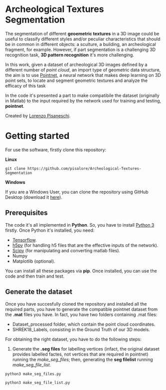 # Archeological Textures Segmentation
The segmentation of different **geoemetric textures** in a 3D image could be useful to classify different styles and/or peculiar characteristics that should be in common in different objects: a sculture, a building, an archeological fragment, for example. However, if part segmentation is a challenging 3D recognition task, **3D pattern recognition** it's more challenging. 

In this work, given a dataset of archeological 3D images defined by a different number of *point cloud*, an import type of geometric data structure, the aim is to use [Pointnet](https://github.com/charlesq34/pointnet), a neural network that makes deep learning on 3D point sets, to locate and segment geometric textures and analyze the efficacy of this task

In the code it's presented a part to make compatibile the dataset (originally in Matlab) to the input required by the network used for training and testing, **pointnet**. 

Created by [Lorenzo Pisaneschi](https://www.linkedin.com/in/lorenzo-pisaneschi-aaa4b3123).

# Getting started

For use the software, firstly clone this repository:

**Linux**
```
git clone https://github.com/pisalore/Archeological-Textures-Segmentation
```

**Windows**

If you are a Windows User, you can clone the repository using GitHub Desktop (download it [here](https://desktop.github.com/)).

## Prerequisites

The code it's all implemented in **Python**. So, you have to install [Python 3](https://www.python.org/downloads/) firstly.
Once Python it's installed, you need:

- [Tensorflow](https://www.tensorflow.org/).
- [h5py](https://github.com/h5py/h5py) (for handling h5 files that are the effective inputs of the network).
- [Scipy](https://www.scipy.org/index.html) (for manipulating and converting matlab files).
- Numpy
- Matplotlib (optional).

You can install all these packages via **pip**.
Once installed, you can use the code and then train and test.

## Generate the dataset

Once you have succesfully cloned the repository and installed all the required parts, you have to generate the compatible pointnet dataset from the **.mat** files you have. In fact, you have two folders containing .mat files:

- Dataset_processed folder, which contain the point cloud coordinates.
- SHREK18_Labels, consisting in the Ground Truth of our 3D models.

For obtaining the right dataset, you have to do the following steps:

1. Generate the **.seg files** for labelling vertices (infact, the original dataset provides labelled factes, not vertices that are required in pointnet) running the *make_seg_files*; then, generating the **seg filelist** running *make_seg_file_list*.
```
python3 make_seg_files.py
```
```
python3 make_seg_file_list.py
```
